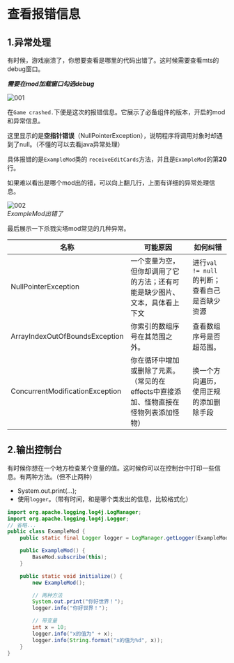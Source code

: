 # 查看报错信息

## 1.异常处理

有时候，游戏崩溃了，你想要查看是哪里的代码出错了。这时候需要查看mts的debug窗口。

*<b>需要在mod加载窗口勾选debug</b>*

![001](https://i.loli.net/2021/11/11/2IcZq8gU4QvSxuB.png)

在`Game crashed.`下便是这次的报错信息。它展示了必备组件的版本，开启的mod和异常信息。<br>

这里显示的是<b>空指针错误</b>（NullPointerException），说明程序将调用对象时却遇到了null。（不懂的可以去看java异常处理）<br>

具体报错的是`ExampleMod`类的
`receiveEditCards`方法，并且是`ExampleMod`的第<b>20</b>行。

如果难以看出是哪个mod出的错，可以向上翻几行，上面有详细的异常处理信息。

![002](https://i.loli.net/2021/11/11/TyUsveD8NgilwL6.png)<br>
*ExampleMod出错了*

最后展示一下杀戮尖塔mod常见的几种异常。

| 名称 | 可能原因 | 如何纠错 |
| --- | --- | --- |
| NullPointerException | 一个变量为空，但你却调用了它的方法；还有可能是缺少图片、文本，具体看上下文 | 进行`val != null`的判断；查看自己是否缺少资源 |
| ArrayIndexOutOfBoundsException | 你索引的数组序号在其范围之外。 | 查看数组序号是否超范围。 |
| ConcurrentModificationException | 你在循环中增加或删除了元素。（常见的在effects中直接添加、怪物直接在怪物列表添加怪物） | 换一个方向遍历，使用正规的添加删除手段 |

## 2.输出控制台

有时候你想在一个地方检查某个变量的值。这时候你可以在控制台中打印一些信息。有两种方法。（但不止两种）

* System.out.print(...);
* 使用`logger`。（带有时间，和是哪个类发出的信息，比较格式化）

```java
import org.apache.logging.log4j.LogManager;
import org.apache.logging.log4j.Logger;
// 省略...
public class ExampleMod {
    public static final Logger logger = LogManager.getLogger(ExampleMod.class);

    public ExampleMod() {
        BaseMod.subscribe(this);
    }

    public static void initialize() {
        new ExampleMod();

        // 两种方法
        System.out.print("你好世界！");
        logger.info("你好世界！");

        // 带变量
        int x = 10;
        logger.info("x的值为" + x);
        logger.info(String.format("x的值为%d", x));
    }
}
```